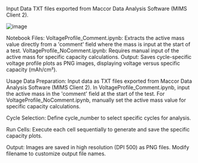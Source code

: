 Input Data
  TXT files exported from Maccor Data Analysis Software (MIMS Client 2).

![image](https://github.com/user-attachments/assets/77af57e6-c61b-424c-9b1e-13e58c7e4f37)

Notebook Files:
  VoltageProfile_Comment.ipynb: Extracts the active mass value directly from a 'comment' field where the mass is input at the start of a test.
  VoltageProfile_NoComment.ipynb: Requires manual input of the active mass for specific capacity calculations.
Output: Saves cycle-specific voltage profile plots as PNG images, displaying voltage versus specific capacity (mAh/cm²).

Usage
  Data Preparation:
    Input data as TXT files exported from Maccor Data Analysis Software (MIMS Client 2).
    In VoltageProfile_Comment.ipynb, input the active mass in the 'comment' field at the start of the test.
    For VoltageProfile_NoComment.ipynb, manually set the active mass value for specific capacity calculations.

Cycle Selection: Define cycle_number to select specific cycles for analysis.

Run Cells: Execute each cell sequentially to generate and save the specific capacity plots.

Output: Images are saved in high resolution (DPI 500) as PNG files. Modify filename to customize output file names.    
